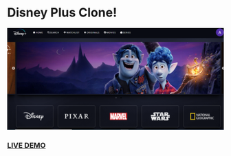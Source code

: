 # Disney Plus Clone!

![Diseny Plus](screenshot.png?raw=true "Disney Plus Clone ")

### <a href="https://fervent-euclid-ce20b1.netlify.app">LIVE DEMO</a>
